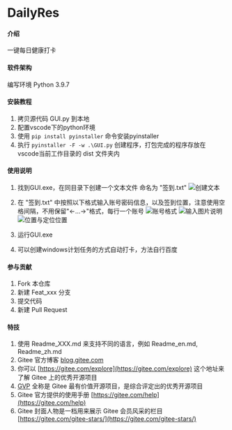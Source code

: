 # DailyRes

#### 介绍
一键每日健康打卡

#### 软件架构
编写环境 Python 3.9.7


#### 安装教程

1.  拷贝源代码 GUI.py 到本地
2.  配置vscode下的python环境
3.  使用 `pip install pyinstaller` 命令安装pyinstaller
4.  执行 `pyinstaller -F -w .\GUI.py` 创建程序，打包完成的程序存放在vscode当前工作目录的 dist 文件夹内

#### 使用说明

1.  找到GUI.exe，在同目录下创建一个文本文件 命名为 "签到.txt"
![创建文本](https://images.gitee.com/uploads/images/2021/1026/155808_8b1cfe0e_8545143.png "QQ截图20211026155105.png")
2.  在 "签到.txt" 中按照以下格式输入账号密码信息，以及签到位置，注意使用空格间隔，不用保留"<-...->"格式，每行一个账号
![账号格式](https://images.gitee.com/uploads/images/2021/1026/160420_6f0eccd7_8545143.png "QQ截图20211026155105.png")
![输入图片说明](https://images.gitee.com/uploads/images/2021/1026/161709_cd9eae47_8545143.png "QQ截图20211026155105.png")
![位置与定位位置](https://images.gitee.com/uploads/images/2021/1026/161508_b904bf17_8545143.png "QQ截图20211026155105.png")

3.  运行GUI.exe
4.  可以创建windows计划任务的方式自动打卡，方法自行百度

#### 参与贡献

1.  Fork 本仓库
2.  新建 Feat_xxx 分支
3.  提交代码
4.  新建 Pull Request


#### 特技

1.  使用 Readme\_XXX.md 来支持不同的语言，例如 Readme\_en.md, Readme\_zh.md
2.  Gitee 官方博客 [blog.gitee.com](https://blog.gitee.com)
3.  你可以 [https://gitee.com/explore](https://gitee.com/explore) 这个地址来了解 Gitee 上的优秀开源项目
4.  [GVP](https://gitee.com/gvp) 全称是 Gitee 最有价值开源项目，是综合评定出的优秀开源项目
5.  Gitee 官方提供的使用手册 [https://gitee.com/help](https://gitee.com/help)
6.  Gitee 封面人物是一档用来展示 Gitee 会员风采的栏目 [https://gitee.com/gitee-stars/](https://gitee.com/gitee-stars/)
